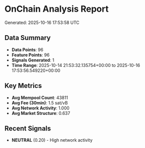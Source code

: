 # OnChain Analysis Report
Generated: 2025-10-16 17:53:58 UTC

## Data Summary
- **Data Points**: 96
- **Feature Points**: 96
- **Signals Generated**: 1
- **Time Range**: 2025-10-14 21:53:32.135754+00:00 to 2025-10-16 17:53:56.549220+00:00

## Key Metrics
- **Avg Mempool Count**: 43811
- **Avg Fee (30min)**: 1.5 sat/vB
- **Avg Network Activity**: 1.000
- **Avg Market Structure**: 0.637

## Recent Signals
- **NEUTRAL** (0.20) - High network activity
